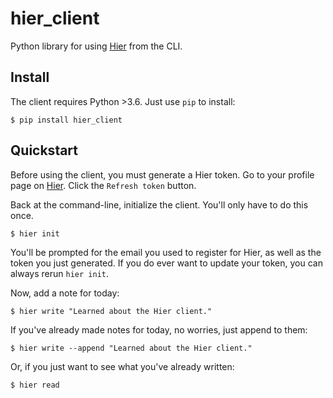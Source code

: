 # hier_client

Python library for using [Hier](https://honorable-diligent-serval.anvil.app/) from the CLI.

## Install

The client requires Python >3.6. Just use `pip` to install:

```
$ pip install hier_client
```

## Quickstart

Before using the client, you must generate a Hier token.
Go to your profile page on [Hier](https://honorable-diligent-serval.anvil.app/).
Click the `Refresh token` button.

Back at the command-line, initialize the client.
You'll only have to do this once.

```
$ hier init
```

You'll be prompted for the email you used to register for Hier,
as well as the token you just generated.
If you do ever want to update your token,
you can always rerun `hier init`.

Now, add a note for today:

```
$ hier write "Learned about the Hier client."
```

If you've already made notes for today, no worries, just append to them:

```
$ hier write --append "Learned about the Hier client."
```

Or, if you just want to see what you've already written:

```
$ hier read
```
